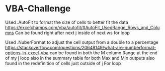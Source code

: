 # VBA-Challenge

Used .AutoFit to format the size of cells to better fit the data
https://excelchamps.com/vba/autofit/#AutoFit_UsedRange_Rows_and_Columns
Can be found right after next j inside of next ws for loop

Used .NuberFormat to adjust the cell output from a double to a percentage 
https://stackoverflow.com/questions/20648149/what-are-numberformat-options-in-excel-vba
can be found in both the M column Range at the end of my j loop also in the summary table for both Max and Min outputs also found in the redefinition of cells just outside of j For loop

